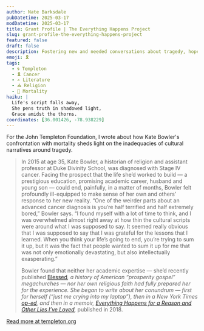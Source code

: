 ```yaml
---
author: Nate Barksdale
pubDatetime: 2025-03-17
modDatetime: 2025-03-17
title: Grant Profile | The Everything Happens Project
slug: grant-profile-the-everything-happens-project
featured: false
draft: false
description: Fostering new and needed conversations about tragedy, hope, and beauty
emoji: 🎗️
tags:
  - 🌀 Templeton
  - 🎗️ Cancer
  - ✍️ Literature
  - ⛪ Religion
  - 🌠 Mortality
haiku: |
  Life's script falls away,  
  She pens truth in shadowed light,  
  Grace amidst the thorns.
coordinates: [36.001426, -78.938229]
---
```


For the John Templeton Foundation, I wrote about how Kate Bowler's confrontation with mortality sheds light on the inadequacies of cultural narratives around tragedy.

> In 2015 at age 35, Kate Bowler, a historian of religion and assistant professor at Duke Divinity School, was diagnosed with Stage IV cancer. Facing the prospect that the life she’d worked to build — a prestigious education, promising academic career, husband and young son — could end, painfully, in a matter of months, Bowler felt profoundly ill-equipped to make sense of her own and others’ response to her new reality. “One of the weirder parts about an advanced cancer diagnosis is you’re half terrified and half extremely bored,” Bowler says. “I found myself with a lot of time to think, and I was overwhelmed almost right away at how thin the cultural scripts were around what I was supposed to say. It seemed really obvious that I was supposed to say that I was grateful for the lessons that I learned. When you think your life’s going to end, you’re trying to sum it up, but it was the fact that people wanted to sum it up for me that was not only emotionally devastating, but also intellectually exasperating.”
>
> Bowler found that neither her academic expertise — she’d recently published [Blessed](https://bookshop.org/books/blessed-a-history-of-the-american-prosperity-gospel/9780190876739)*, *a history of American “prosperity gospel” megachurches — nor her own religious faith had fully prepared her for the experience. She began to write about her conundrum — first for herself (“just me crying into my laptop”), then in a *New York Times* [op-ed](https://nyti.ms/2jKRBCi), and then in a memoir, [Everything Happens for a Reason and Other Lies I’ve Loved](https://bookshop.org/books/everything-happens-for-a-reason-and-other-lies-i-ve-loved/9780399592089)*,* published in 2018.

[Read more at templeton.org](https://www.templeton.org/grant/the-everything-happens-project)
